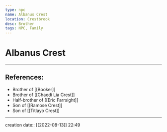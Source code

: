 ```yaml
---
type: npc
name: Albanus Crest
location: Crestbrook
desc: Brother
tags: NPC, Family
---
```


# Albanus Crest
___ 
## References: 
- Brother of [[Booker]]
- Brother of [[Chaedi Lia Crest]]
- Half-brother of [[Eric Farrsight]]
- Son of [[Ramose Crest]]
- Son of [[Titlayo Crest]]
--- 
creation date:: [[2022-08-13]] 22:49